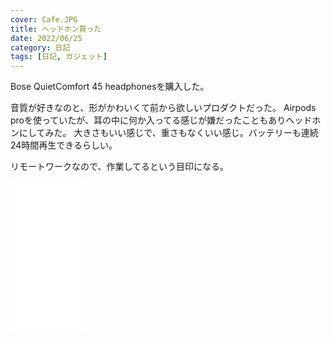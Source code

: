 ```yaml
---
cover: Cafe.JPG
title: ヘッドホン買った
date: 2022/06/25
category: 日記
tags: [日記, ガジェット]
---
```


Bose QuietComfort 45 headphonesを購入した。

音質が好きなのと、形がかわいくて前から欲しいプロダクトだった。
Airpods proを使っていたが、耳の中に何か入ってる感じが嫌だったこともありヘッドホンにしてみた。
大きさもいい感じで、重さもなくいい感じ。バッテリーも連続24時間再生できるらしい。

リモートワークなので、作業してるという目印になる。

<iframe sandbox="allow-popups allow-scripts allow-modals allow-forms allow-same-origin" style="width:120px;height:240px;" marginwidth="0" marginheight="0" scrolling="no" frameborder="0" src="//rcm-fe.amazon-adsystem.com/e/cm?lt1=_blank&bc1=000000&IS2=1&bg1=FFFFFF&fc1=000000&lc1=0000FF&t=shomaisshi-22&language=ja_JP&o=9&p=8&l=as4&m=amazon&f=ifr&ref=as_ss_li_til&asins=B09BC8S1HW&linkId=7aaecb6fe4a421bf19a0c8f1472c1282"></iframe>

